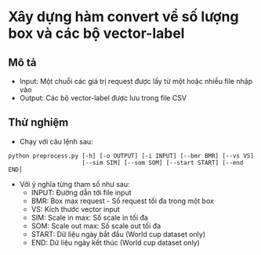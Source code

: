 # Xây dựng hàm convert về số lượng box và các bộ vector-label
## Mô tả
* Input: Một chuỗi các giá trị request được lấy từ một hoặc nhiều file nhập vào
* Output: Các bộ vector-label được lưu trong file CSV 
## Thử nghiệm
* Chạy với câu lệnh sau:
```
python preprocess.py [-h] [-o OUTPUT] [-i INPUT] [--bmr BMR] [--vs VS]
                     [--sim SIM] [--som SOM] [--start START] [--end END]
```
* Với ý nghĩa từng tham số như sau:
    * INPUT: Đường dẫn tới file input
    * BMR: Box max request - Số request tối đa trong một box
    * VS: Kích thước vector input
    * SIM: Scale in max: Số scale in tối đa
    * SOM: Scale out max: Số scale out tối đa
    * START: Dữ liệu ngày bắt đầu (World cup dataset only)
    * END: Dữ liệu ngày kết thúc (World cup dataset only)